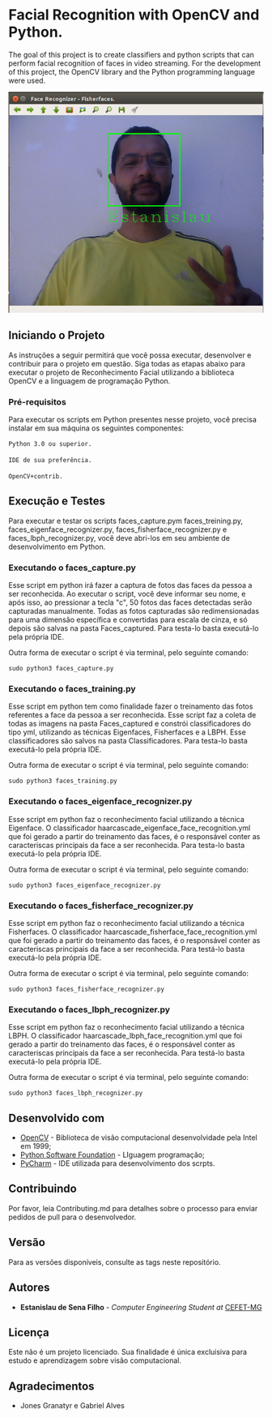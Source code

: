 # Facial Recognition with OpenCV and Python.

The goal of this project is to create classifiers and python scripts that can perform facial recognition of faces in video streaming. For the development of this project, the OpenCV library and the Python programming language were used.

![alt text](https://raw.githubusercontent.com/EstanislauFilho/Computer-Vision-Face-Recognition-OpenCV/master/Imagens/Resultado.png)


## Iniciando o Projeto

As instruções a seguir permitirá que você possa executar, desenvolver e contribuir para o projeto em questão. Siga todas as etapas abaixo para executar o projeto de Reconhecimento Facial utilizando a biblioteca OpenCV e a linguagem de programação Python.

### Pré-requisitos

Para executar os scripts em Python presentes nesse projeto, você precisa instalar em sua máquina os seguintes componentes:

```
Python 3.0 ou superior.

IDE de sua preferência.

OpenCV+contrib.
```

## Execução e Testes

Para executar e testar os scripts faces_capture.pym faces_treining.py, faces_eigenface_recognizer.py, faces_fisherface_recognizer.py e faces_lbph_recognizer.py, você deve abri-los em seu ambiente de desenvolvimento em Python.

### Executando o faces_capture.py

Esse script em python irá fazer a captura de fotos das faces da pessoa a ser reconhecida. Ao executar o script, você deve informar seu nome, e após isso, ao pressionar a tecla "c", 50 fotos das faces detectadas serão capturadas manualmente. Todas as fotos capturadas são redimensionadas para uma dimensão específica e convertidas para escala de cinza, e só depois são salvas na pasta Faces_captured. Para testa-lo basta executá-lo pela própria IDE.

Outra forma de executar o script é via terminal, pelo seguinte comando: 

```
sudo python3 faces_capture.py
```

### Executando o faces_training.py

Esse script em python tem como finalidade fazer o treinamento das fotos referentes a face da pessoa a ser reconhecida. Esse script faz a coleta de todas as imagens na pasta Faces_captured e constrói classificadores do tipo yml, utilizando as técnicas Eigenfaces, Fisherfaces e a LBPH. Esse classificadores são salvos na pasta Classificadores. Para testa-lo basta  executá-lo pela própria IDE. 


Outra forma de executar o script é via terminal, pelo seguinte comando:

```
sudo python3 faces_training.py
```


### Executando o faces_eigenface_recognizer.py

Esse script em python faz o reconhecimento facial utilizando a técnica Eigenface. O classificador haarcascade_eigenface_face_recognition.yml que foi gerado a partir do treinamento das faces, é o responsável conter as caracteriscas principais da face a ser reconhecida. Para testa-lo basta  executá-lo pela própria IDE. 


Outra forma de executar o script é via terminal, pelo seguinte comando:

```
sudo python3 faces_eigenface_recognizer.py
```

### Executando o faces_fisherface_recognizer.py

Esse script em python faz o reconhecimento facial utilizando a técnica Fisherfaces. O classificador haarcascade_fisherface_face_recognition.yml que foi gerado a partir do treinamento das faces, é o responsável conter as caracteriscas principais da face a ser reconhecida. Para testá-lo basta executá-lo pela própria IDE. 


Outra forma de executar o script é via terminal, pelo seguinte comando:

```
sudo python3 faces_fisherface_recognizer.py
```


### Executando o faces_lbph_recognizer.py

Esse script em python faz o reconhecimento facial utilizando a técnica LBPH. O classificador haarcascade_lbph_face_recognition.yml que foi gerado a partir do treinamento das faces, é o responsável conter as caracteriscas principais da face a ser reconhecida. Para testá-lo basta executá-lo pela própria IDE. 


Outra forma de executar o script é via terminal, pelo seguinte comando:

```
sudo python3 faces_lbph_recognizer.py
```


## Desenvolvido com

* [OpenCV](https://opencv.org/) - Biblioteca de visão computacional desenvolvidade pela Intel em 1999;
* [Python Software Foundation](https://maven.apache.org/) - LIguagem programação;
* [PyCharm](https://www.jetbrains.com/pycharm/) - IDE utilizada para desenvolvimento dos scrpts.

## Contribuindo

Por favor, leia Contributing.md para detalhes sobre o processo para enviar pedidos de pull para o desenvolvedor.

## Versão

Para as versões disponíveis, consulte as tags neste repositório. 

## Autores

* **Estanislau de Sena Filho** - *Computer Engineering Student at* [CEFET-MG](http://www.cefetmg.br/)

## Licença

Este não é um projeto licenciado. Sua finalidade é única excluisiva para estudo e aprendizagem sobre visão computacional.

## Agradecimentos

* Jones Granatyr e Gabriel Alves


